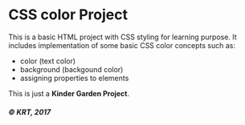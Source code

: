 # CSS color Project

This is a basic HTML project with CSS styling for learning purpose.
It includes implementation of some basic CSS color concepts such as:

- color (text color)
- background (backgound color)
- assigning properties to elements

This is just a **Kinder Garden Project**.

##### &copy; KRT, 2017
